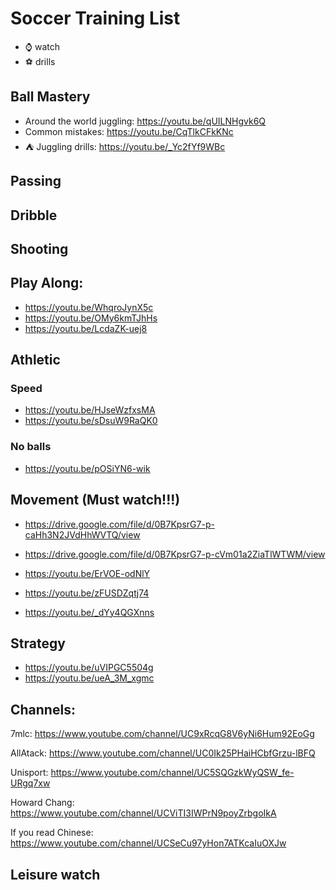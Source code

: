 # Soccer Training List

* :watch: watch
* :soccer:  drills

## Ball Mastery

* Around the world juggling: https://youtu.be/qUILNHgvk6Q
* Common mistakes: https://youtu.be/CqTlkCFkKNc
* :tent: Juggling drills: https://youtu.be/_Yc2fYf9WBc


## Passing

## Dribble

## Shooting


## Play Along:

* https://youtu.be/WhqroJynX5c
* https://youtu.be/OMy6kmTJhHs
* https://youtu.be/LcdaZK-uej8


## Athletic

### Speed

* https://youtu.be/HJseWzfxsMA
* https://youtu.be/sDsuW9RaQK0

### No balls

* https://youtu.be/pOSiYN6-wik


## Movement (Must watch!!!)

* https://drive.google.com/file/d/0B7KpsrG7-p-caHh3N2JVdHhWVTQ/view
* https://drive.google.com/file/d/0B7KpsrG7-p-cVm01a2ZiaTlWTWM/view
* https://youtu.be/ErVOE-odNlY
* https://youtu.be/zFUSDZqtj74

* https://youtu.be/_dYy4QGXnns


## Strategy

* https://youtu.be/uVIPGC5504g
* https://youtu.be/ueA_3M_xgmc


## Channels:

7mlc: https://www.youtube.com/channel/UC9xRcqG8V6yNi6Hum92EoGg

AllAtack: https://www.youtube.com/channel/UC0Ik25PHaiHCbfGrzu-lBFQ

Unisport: https://www.youtube.com/channel/UC5SQGzkWyQSW_fe-URgq7xw

Howard Chang: https://www.youtube.com/channel/UCViTI3IWPrN9poyZrbgoIkA

If you read Chinese: https://www.youtube.com/channel/UCSeCu97yHon7ATKcaIuOXJw


## Leisure watch

